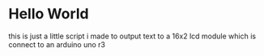 # Hello World

this is just a little script i made to output text to a 16x2 lcd module which is connect to an arduino uno r3
